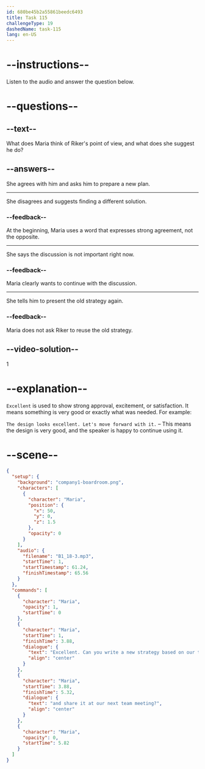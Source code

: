 ```yaml
---
id: 680be45b2a55861beedc6493
title: Task 115
challengeType: 19
dashedName: task-115
lang: en-US
---
```


<!-- (Audio) Maria: Excellent. Can you write a new strategy based on our talk today and share it at our next team meeting? -->

# --instructions--

Listen to the audio and answer the question below.

# --questions--

## --text--

What does Maria think of Riker's point of view, and what does she suggest he do?

## --answers--

She agrees with him and asks him to prepare a new plan.

---

She disagrees and suggests finding a different solution.

### --feedback--

At the beginning, Maria uses a word that expresses strong agreement, not the opposite.

---

She says the discussion is not important right now.

### --feedback--

Maria clearly wants to continue with the discussion.

---

She tells him to present the old strategy again.

### --feedback--

Maria does not ask Riker to reuse the old strategy.

## --video-solution--

1

# --explanation--

`Excellent` is used to show strong approval, excitement, or satisfaction. It means something is very good or exactly what was needed. For example:

`The design looks excellent. Let's move forward with it.` – This means the design is very good, and the speaker is happy to continue using it.

# --scene--

```json
{
  "setup": {
    "background": "company1-boardroom.png",
    "characters": [
      {
        "character": "Maria",
        "position": {
          "x": 50,
          "y": 0,
          "z": 1.5
        },
        "opacity": 0
      }
    ],
    "audio": {
      "filename": "B1_18-3.mp3",
      "startTime": 1,
      "startTimestamp": 61.24,
      "finishTimestamp": 65.56
    }
  },
  "commands": [
    {
      "character": "Maria",
      "opacity": 1,
      "startTime": 0
    },
    {
      "character": "Maria",
      "startTime": 1,
      "finishTime": 3.88,
      "dialogue": {
        "text": "Excellent. Can you write a new strategy based on our talk today",
        "align": "center"
      }
    },
    {
      "character": "Maria",
      "startTime": 3.88,
      "finishTime": 5.32,
      "dialogue": {
        "text": "and share it at our next team meeting?",
        "align": "center"
      }
    },
    {
      "character": "Maria",
      "opacity": 0,
      "startTime": 5.82
    }
  ]
}
```
